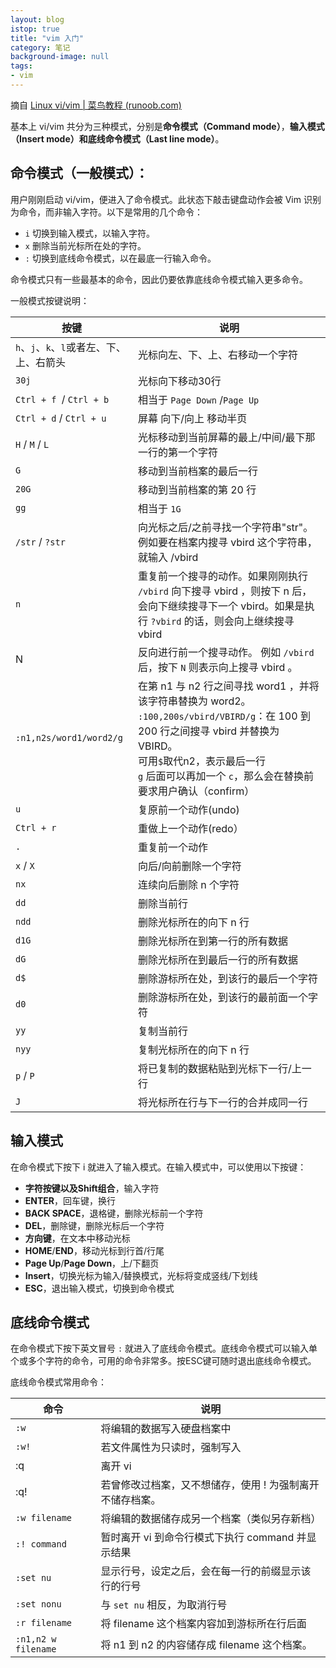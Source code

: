 ```yaml
---
layout: blog
istop: true
title: "vim 入门"
category: 笔记
background-image: null
tags:
- vim
---
```


摘自 [Linux vi/vim | 菜鸟教程 (runoob.com)](https://www.runoob.com/linux/linux-vim.html)

基本上 vi/vim 共分为三种模式，分别是**命令模式（Command mode）**，**输入模式（Insert mode）**和**底线命令模式（Last line mode）**。 

## 命令模式（一般模式）：

用户刚刚启动 vi/vim，便进入了命令模式。此状态下敲击键盘动作会被 Vim 识别为命令，而非输入字符。以下是常用的几个命令：

- `i` 切换到输入模式，以输入字符。
- `x` 删除当前光标所在处的字符。
- `:` 切换到底线命令模式，以在最底一行输入命令。

命令模式只有一些最基本的命令，因此仍要依靠底线命令模式输入更多命令。

一般模式按键说明：

| 按键                                     | 说明                                                         |
| ---------------------------------------- | ------------------------------------------------------------ |
| `h`、`j`、`k`、`l`或者左、下、上、右箭头 | 光标向左、下、上、右移动一个字符                             |
| `30j`                                    | 光标向下移动30行                                             |
| `Ctrl + f `/ `Ctrl + b`                  | 相当于 `Page Down` /`Page Up`                                |
| `Ctrl + d` / `Ctrl + u`                  | 屏幕 向下/向上 移动半页                                      |
| `H` / `M` / `L`                          | 光标移动到当前屏幕的最上/中间/最下那一行的第一个字符         |
| `G`                                      | 移动到当前档案的最后一行                                     |
| `20G`                                    | 移动到当前档案的第 20 行                                     |
| `gg`                                     | 相当于 `1G`                                                  |
| `/str` / `?str`                          | 向光标之后/之前寻找一个字符串"str"。例如要在档案内搜寻 vbird 这个字符串，就输入 /vbird |
| `n`                                      | 重复前一个搜寻的动作。如果刚刚执行 `/vbird` 向下搜寻 vbird ，则按下 n 后，会向下继续搜寻下一个 vbird。如果是执行 `?vbird` 的话，则会向上继续搜寻 vbird |
| N                                        | 反向进行前一个搜寻动作。 例如 `/vbird` 后，按下 `N` 则表示向上搜寻 vbird 。 |
| `:n1,n2s/word1/word2/g`                  | 在第 n1 与 n2 行之间寻找 word1 ，并将该字符串替换为 word2。<br />`:100,200s/vbird/VBIRD/g`：在 100 到 200 行之间搜寻 vbird 并替换为 VBIRD。<br />可用`$`取代n2，表示最后一行<br />`g` 后面可以再加一个 `c`，那么会在替换前要求用户确认（confirm） |
| `u`                                      | 复原前一个动作(undo)                                         |
| `Ctrl + r`                               | 重做上一个动作(redo）                                        |
| `.`                                      | 重复前一个动作                                               |
| `x` /  `X`                               | 向后/向前删除一个字符                                        |
| `nx`                                     | 连续向后删除 n 个字符                                        |
| `dd`                                     | 删除当前行                                                   |
| `ndd`                                    | 删除光标所在的向下 n 行                                      |
| `d1G`                                    | 删除光标所在到第一行的所有数据                               |
| `dG`                                     | 删除光标所在到最后一行的所有数据                             |
| `d$`                                     | 删除游标所在处，到该行的最后一个字符                         |
| `d0`                                     | 删除游标所在处，到该行的最前面一个字符                       |
| `yy`                                     | 复制当前行                                                   |
| `nyy`                                    | 复制光标所在的向下 n 行                                      |
| `p` / `P`                                | 将已复制的数据粘贴到光标下一行/上一行                        |
| `J`                                      | 将光标所在行与下一行的合并成同一行                           |

## 输入模式

在命令模式下按下 i 就进入了输入模式。在输入模式中，可以使用以下按键：

- **字符按键以及Shift组合**，输入字符
- **ENTER**，回车键，换行
- **BACK SPACE**，退格键，删除光标前一个字符
- **DEL**，删除键，删除光标后一个字符
- **方向键**，在文本中移动光标
- **HOME**/**END**，移动光标到行首/行尾
- **Page Up**/**Page Down**，上/下翻页
- **Insert**，切换光标为输入/替换模式，光标将变成竖线/下划线
- **ESC**，退出输入模式，切换到命令模式

## 底线命令模式

在命令模式下按下英文冒号 `:` 就进入了底线命令模式。底线命令模式可以输入单个或多个字符的命令，可用的命令非常多。按ESC键可随时退出底线命令模式。

底线命令模式常用命令：

| 命令                | 说明                                                      |
| ------------------- | --------------------------------------------------------- |
| `:w`                | 将编辑的数据写入硬盘档案中                                |
| `:w!`               | 若文件属性为只读时，强制写入                              |
| :q                  | 离开 vi                                                   |
| :q!                 | 若曾修改过档案，又不想储存，使用 ! 为强制离开不储存档案。 |
| `:w filename`       | 将编辑的数据储存成另一个档案（类似另存新档）              |
| `:! command`        | 暂时离开 vi 到命令行模式下执行 command 并显示结果         |
| `:set nu`           | 显示行号，设定之后，会在每一行的前缀显示该行的行号        |
| `:set nonu`         | 与 `set nu` 相反，为取消行号                              |
| `:r filename`       | 将 filename 这个档案内容加到游标所在行后面                |
| `:n1,n2 w filename` | 将 n1 到 n2 的内容储存成 filename 这个档案。              |

